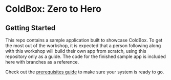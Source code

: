 # ColdBox: Zero to Hero

## Getting Started

This repo contains a sample application built to showcase ColdBox.
To get the most out of the workshop, it is expected that a person
following along with this workshop will build their own app from scratch,
using this repository only as a guide. The code for the finished sample
app is included here with branches as a reference.

Check out the [prerequisites guide](PREREQUISITES.md) to make sure your system is ready to go.
